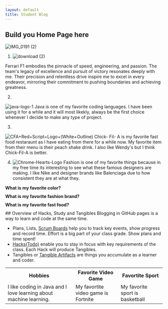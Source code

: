 ```yaml
---
layout: default
title: Student Blog
---
```



## Build you Home Page here 
![IMG_0191 (2)](https://github.com/SrinivasNampalli/Srinivas-Nampalli1/assets/96441447/ad5f79c1-1e1c-4865-baa9-b4788d2c8dc1)



 

  1.  ![download (2)](https://github.com/SrinivasNampalli/Srinivas-Nampalli1/assets/96441447/3febb2d7-8fae-428c-926d-d5dfbf631dc8)

  
Ferrari F1 embodies the pinnacle of speed, engineering, and passion. The team's legacy of excellence and pursuit of victory resonates deeply with me. Their precision and relentless drive inspire me to excel in every endeavor, mirroring their commitment to pushing boundaries and achieving greatness. 

  2. 
   ![java-logo-1](https://github.com/SrinivasNampalli/Srinivas-Nampalli1/assets/96441447/c78278eb-fda8-482d-8adc-4890617cceec)
Java is one of my favorite coding languages. I have been using it for a while and it will most likekly, always be the first choice whenever I decide to make any type of project.
    
3. 
  ![CFA+Red+Script+Logo+(White+Outline)](https://github.com/SrinivasNampalli/Srinivas-Nampalli1/assets/96441447/0c561e08-0510-4cda-bf08-16b9c61406d3)
Chick- Fil- A is my favorite fast food restaraunt as I have eating from there for a while now. My favorite item from their menu is their peach shake drink. I also like Wendy's but I think Chick-Fil-A is better.

4.  
    ![Chrome-Hearts-Logo](https://github.com/SrinivasNampalli/Srinivas-Nampalli1/assets/96441447/65b769de-58c7-47fe-9585-89c8e15b22d9)
Fashion is one of my favorite things because in my free time its interesting to see what these famous designers are making. I like Nike and designer brands like Balenciaga due to how consistent they are at what they.              <!DOCTYPE html>
<html>
<head>
  <title>Quiz</title>
  <style>
    .question {
      cursor: pointer;
      margin-bottom: 10px;
      font-weight: bold;
    }
    .answer {
      display: none;
    }
  </style>
  <script>
    function toggleAnswer(id) {
      var answer = document.getElementById(id);
      if (answer.style.display === "none") {
        answer.style.display = "block";
      } else {
        answer.style.display = "none";
      }
    }
  </script>
</head>
<body>
  <div class="question" onclick="toggleAnswer('color')">What is my favorite color?</div>
  <div class="answer" id="color">My favorite color is blue.</div>
  
  <div class="question" onclick="toggleAnswer('brand')">What is my favorite fashion brand?</div>
  <div class="answer" id="brand">My favorite fashion brand is Chrome Hearts.</div>
  
  <div class="question" onclick="toggleAnswer('food')">What is my favorite fast food?</div>
  <div class="answer" id="food">My favorite fast food is Chick-fil-A.</div>
</body>
</html>

<table>
  <tr>
    <th>Hobbies</th>
    <th>Favorite Video Game</th>
    <th>Favortite Sport</th>
  </tr>
  <tr>
    <td>I like coding in Java and I love learning about machine learning.</td>
    <td>My favortite video game is Fortnite</td>
    <td>My favorite sport is basketball</td>
  </tr>
  <tr>
## Overview of Hacks, Study and Tangibles
Blogging in GitHub pages is a way to learn and code at the same time. 

- Plans, Lists, [Scrum Boards](https://clickup.com/blog/scrum-board/) help you to track key events, show progress and record time.  Effort is a big part of your class grade.  Show plans and time spent!
- [Hacks(Todo)](https://levelup.gitconnected.com/six-ultimate-daily-hacks-for-every-programmer-60f5f10feae) enable you to stay in focus with key requirements of the class.  Each Hack will produce Tangibles.
- Tangibles or [Tangible Artifacts](https://en.wikipedia.org/wiki/Artifact_(software_development)) are things you accumulate as a learner and coder. 
